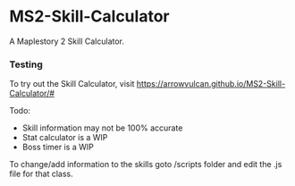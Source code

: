 # MS2-Skill-Calculator

A Maplestory 2 Skill Calculator.

### Testing

To try out the Skill Calculator, visit https://arrowvulcan.github.io/MS2-Skill-Calculator/#

Todo:
- Skill information may not be 100% accurate
- Stat calculator is a WIP
- Boss timer is a WIP
 
 To change/add information to the skills goto /scripts folder and edit the .js file for that class.
